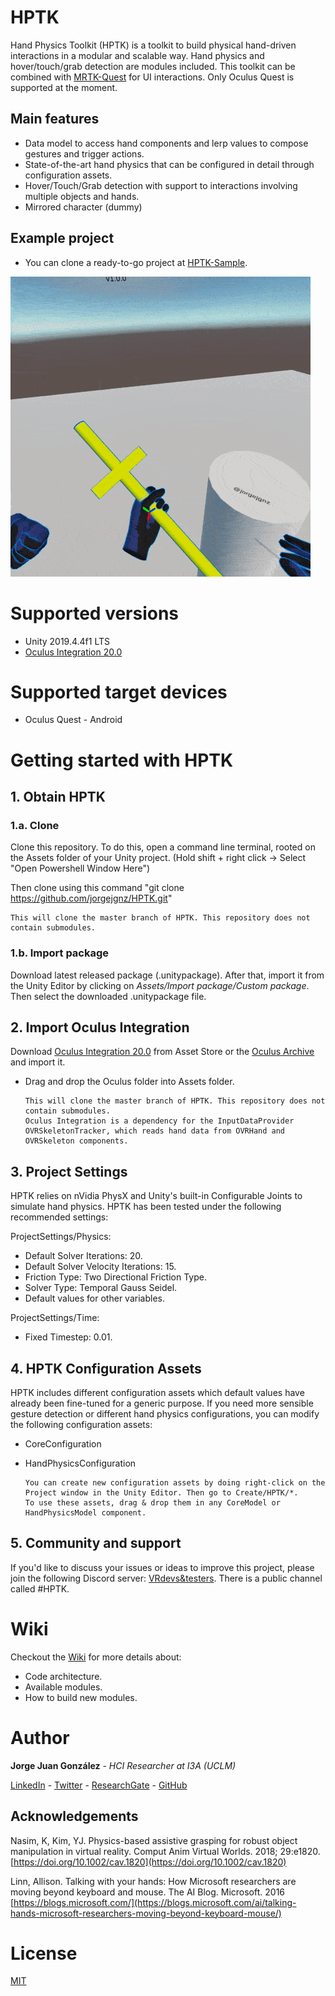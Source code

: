 # HPTK
Hand Physics Toolkit (HPTK) is a toolkit to build physical hand-driven interactions in a modular and scalable way. Hand physics and hover/touch/grab detection are modules included. This toolkit can be combined with [MRTK-Quest](https://github.com/provencher/MRTK-Quest) for UI interactions. Only Oculus Quest is supported at the moment.

## Main features
- Data model to access hand components and lerp values to compose gestures and trigger actions.
- State-of-the-art hand physics that can be configured in detail through configuration assets.
- Hover/Touch/Grab detection with support to interactions involving multiple objects and hands.
- Mirrored character (dummy)

## Example project
- You can clone a ready-to-go project at [HPTK-Sample](https://github.com/jorgejgnz/HPTK-Sample).

[![Demo video](./Media/hptk.gif)](https://twitter.com/jorgejgnz/status/1285514990619942912)

# Supported versions
- Unity 2019.4.4f1 LTS
- [Oculus Integration 20.0](https://developer.oculus.com/downloads/package/unity-integration/)

# Supported target devices
- Oculus Quest - Android

# Getting started with HPTK

## 1. Obtain HPTK

### 1.a. Clone
Clone this repository. To do this, open a command line terminal, rooted on the Assets folder of your Unity project. 
(Hold shift + right click -> Select "Open Powershell Window Here")

Then clone using this command "git clone https://github.com/jorgejgnz/HPTK.git"

    This will clone the master branch of HPTK. This repository does not contain submodules.
	
### 1.b. Import package
Download latest released package (.unitypackage).
After that, import it from the Unity Editor by clicking on *Assets/Import package/Custom package*.
Then select the downloaded .unitypackage file.

## 2. Import Oculus Integration
Download [Oculus Integration 20.0](https://assetstore.unity.com/packages/tools/integration/oculus-integration-82022) from Asset Store or the [Oculus Archive](https://developer.oculus.com/downloads/package/unity-integration/) and import it.
- Drag and drop the Oculus folder into Assets folder.

      This will clone the master branch of HPTK. This repository does not contain submodules.
      Oculus Integration is a dependency for the InputDataProvider OVRSkeletonTracker, which reads hand data from OVRHand and OVRSkeleton components.

## 3. Project Settings
HPTK relies on nVidia PhysX and Unity's built-in Configurable Joints to simulate hand physics. HPTK has been tested under the following recommended settings:

ProjectSettings/Physics:
- Default Solver Iterations: 20.
- Default Solver Velocity Iterations: 15.
- Friction Type: Two Directional Friction Type.
- Solver Type: Temporal Gauss Seidel.
- Default values for other variables.

ProjectSettings/Time:
- Fixed Timestep: 0.01.

## 4. HPTK Configuration Assets
HPTK includes different configuration assets which default values have already been fine-tuned for a generic purpose. If you need more sensible gesture detection or different hand physics configurations, you can modify the following configuration assets:
- CoreConfiguration
- HandPhysicsConfiguration

      You can create new configuration assets by doing right-click on the Project window in the Unity Editor. Then go to Create/HPTK/*.
      To use these assets, drag & drop them in any CoreModel or HandPhysicsModel component.

## 5. Community and support
If you'd like to discuss your issues or ideas to improve this project, please join the following Discord server: [VRdevs&testers](https://discord.gg/7kRYjX7).
There is a public channel called #HPTK.

# Wiki
Checkout the [Wiki](https://github.com/jorgejgnz/HPTK/wiki) for more details about:
- Code architecture.
- Available modules.
- How to build new modules. 

# Author
**Jorge Juan González** - *HCI Researcher at I3A (UCLM)*

[LinkedIn](https://www.linkedin.com/in/jorgejgnz/) - [Twitter](https://twitter.com/jorgejgnz) - [ResearchGate](https://www.researchgate.net/profile/Jorge_Juan_Gonzalez) - [GitHub](https://github.com/jorgejgnz)

## Acknowledgements

Nasim, K, Kim, YJ. Physics-based assistive grasping for robust object manipulation in virtual reality. Comput Anim Virtual Worlds. 2018; 29:e1820. [https://doi.org/10.1002/cav.1820](https://doi.org/10.1002/cav.1820)

Linn, Allison. Talking with your hands: How Microsoft researchers are moving beyond keyboard and mouse. The AI Blog. Microsoft. 2016
[https://blogs.microsoft.com/](https://blogs.microsoft.com/ai/talking-hands-microsoft-researchers-moving-beyond-keyboard-mouse/)

# License
[MIT](./LICENSE.md)